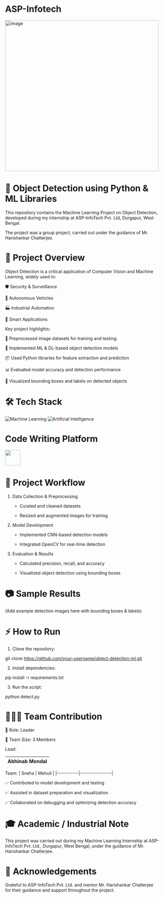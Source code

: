 # ASP-Infotech
<img width="500" height="489" alt="image" src="https://github.com/user-attachments/assets/a14f63eb-3dd9-4738-8c12-e4db54eb399a" />


# 🎯 Object Detection using Python & ML Libraries

This repository contains the Machine Learning Project on Object Detection, developed during my internship at ASP-InfoTech Pvt. Ltd, Durgapur, West Bengal.

The project was a group project, carried out under the guidance of Mr. Harishankar Chatterjee.

# 🚀 Project Overview

Object Detection is a critical application of Computer Vision and Machine Learning, widely used in:

🛡️ Security & Surveillance

🚗 Autonomous Vehicles

🏭 Industrial Automation

📱 Smart Applications

Key project highlights:

📸 Preprocessed image datasets for training and testing

🧠 Implemented ML & DL-based object detection models

📦 Used Python libraries for feature extraction and prediction

📊 Evaluated model accuracy and detection performance

🔎 Visualized bounding boxes and labels on detected objects

# 🛠 Tech Stack

![Machine Learning](https://img.shields.io/badge/Machine%20Learning-102230?style=for-the-badge&logo=tensorflow&logoColor=orange)
![Artificial Intelligence](https://img.shields.io/badge/Artificial%20Intelligence-0B3D91?style=for-the-badge&logo=openai&logoColor=white)

# Code Writing Platform
<img src="https://upload.wikimedia.org/wikipedia/commons/d/d0/Google_Colaboratory_SVG_Logo.svg" width="50px"/>




# 📂 Project Workflow

1. Data Collection & Preprocessing

   * Curated and cleaned datasets

   * Resized and augmented images for training

2. Model Development

   * Implemented CNN-based detection models

   * Integrated OpenCV for real-time detection

3. Evaluation & Results

   * Calculated precision, recall, and accuracy

   * Visualized object detection using bounding boxes

# 📷 Sample Results

(Add example detection images here with bounding boxes & labels)

# ⚡ How to Run

1. Clone the repository:

git clone https://github.com/your-username/object-detection-ml.git


2. Install dependencies:

pip install -r requirements.txt


3. Run the script:

python detect.py

# 👨‍👩‍👦 Team Contribution

📌 Role: Leader

👥 Team Size: 3 Members

 Lead:

| Abhinab Mondal | 
|----------------|

Team:
| Sneha | Mehuli | 
|-----------|----------------|

✅ Contributed to model development and testing

✅ Assisted in dataset preparation and visualization

✅ Collaborated on debugging and optimizing detection accuracy

# 🎓 Academic / Industrial Note

This project was carried out during my Machine Learning Internship at ASP-InfoTech Pvt. Ltd., Durgapur, West Bengal, under the guidance of Mr. Harishankar Chatterjee.

# 🤝 Acknowledgements

Grateful to ASP-InfoTech Pvt. Ltd. and mentor Mr. Harishankar Chatterjee for their guidance and support throughout the project.
